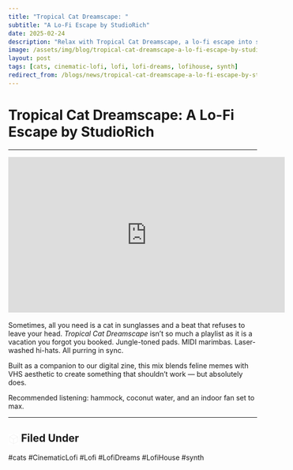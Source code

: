 ```yaml
---
title: "Tropical Cat Dreamscape: "
subtitle: "A Lo-Fi Escape by StudioRich"
date: 2025-02-24
description: "Relax with Tropical Cat Dreamscape, a lo-fi escape into synth jungles and feline energy."
image: /assets/img/blog/tropical-cat-dreamscape-a-lo-fi-escape-by-studiorich.webp
layout: post
tags: [cats, cinematic-lofi, lofi, lofi-dreams, lofihouse, synth]
redirect_from: /blogs/news/tropical-cat-dreamscape-a-lo-fi-escape-by-studiorich
---
```


# Tropical Cat Dreamscape: A Lo-Fi Escape by StudioRich

---
<iframe width="560" height="315" src="https://www.youtube.com/embed/d_ERqZwROAk?si=6mzru8e-5sRDAWEt" title="YouTube video player" frameborder="0" allow="accelerometer; autoplay; clipboard-write; encrypted-media; gyroscope; picture-in-picture; web-share" referrerpolicy="strict-origin-when-cross-origin" allowfullscreen></iframe>

<p>Sometimes, all you need is a cat in sunglasses and a beat that refuses to leave your head. <em>Tropical Cat Dreamscape</em> isn’t so much a playlist as it is a vacation you forgot you booked. Jungle-toned pads. MIDI marimbas. Laser-washed hi-hats. All purring in sync.</p>
<p>Built as a companion to our digital zine, this mix blends feline memes with VHS aesthetic to create something that shouldn’t work — but absolutely does.</p>
<p>Recommended listening: hammock, coconut water, and an indoor fan set to max.</p>

---

## <img src="/assets/icons/cube.svg" alt="Cube icon" style="width: 1em; vertical-align: middle;" /> Filed Under
#cats #CinematicLofi #Lofi #LofiDreams #LofiHouse #synth
